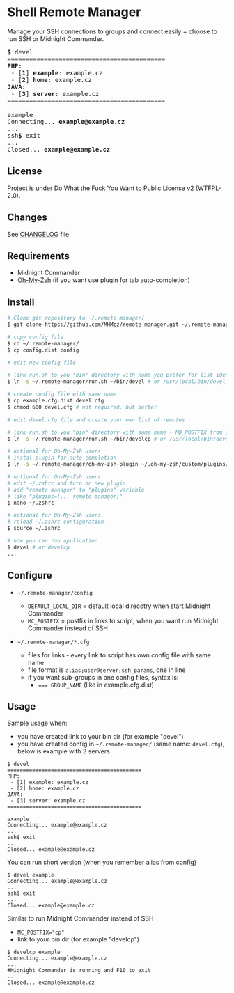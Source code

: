 # Shell Remote Manager

Manage your SSH connections to groups and connect easily + choose to run SSH or Midnight Commander.

<pre>
<b>$</b> devel
===========================================
<b>PHP:</b>
 - [<b>1</b>] <b>example</b>: example.cz
 - [<b>2</b>] <b>home</b>: example.cz
<b>JAVA:</b>
 - [<b>3</b>] <b>server</b>: example.cz
===========================================

example
Connecting... <b>example@example.cz</b>
...
ssh<b>$</b> exit
...
Closed... <b>example@example.cz</b>
</pre>

## License
Project is under Do What the Fuck You Want to Public License v2 (WTFPL-2.0).

## Changes
See [CHANGELOG](CHANGELOG.md) file

## Requirements
- Midnight Commander
- [Oh-My-Zsh](http://ohmyz.sh/) (if you want use plugin for tab auto-completion)

## Install

```Bash
# Clone git repository to ~/.remote-manager/
$ git clone https://github.com/MHMcz/remote-manager.git ~/.remote-manager

# copy config file
$ cd ~/.remote-manager/
$ cp config.dist config

# edit new config file

# link run.sh to you "bin" directory with name you prefer for list identify (sample below choose "devel")
$ ln -s ~/.remote-manager/run.sh ~/bin/devel # or /usr/local/bin/devel or ...

# create config file with same name
$ cp example.cfg.dist devel.cfg
$ chmod 600 devel.cfg # not required, but better

# edit devel.cfg file and create your own list of remotes

# link run.sh to you "bin" directory with same name + MD_POSTFIX from config file
$ ln -s ~/.remote-manager/run.sh ~/bin/develcp # or /usr/local/bin/develcp or ...

# optional for Oh-My-Zsh users
# instal plugin for auto-completion
$ ln -s ~/.remote-manager/oh-my-zsh-plugin ~/.oh-my-zsh/custom/plugins/remote-manager

# optional for Oh-My-Zsh users
# edit ~/.zshrc and turn on new plugin
# add "remote-manager" to "plugins" variable
# like "plugins=(... remote-manager)"
$ nano ~/.zshrc

# optional for Oh-My-Zsh users
# reload ~/.zshrc configuration
$ source ~/.zshrc

# now you can run application
$ devel # or develcp
...
````

## Configure

- `~/.remote-manager/config`
  - `DEFAULT_LOCAL_DIR` = default local direcotry when start Midnight Commander
  - `MC_POSTFIX` = postfix in links to script, when you want run Midnight Commander instead of SSH

- `~/.remote-manager/*.cfg`
  - files for links - every link to script has own config file with same name
  - file format is `alias;user@server;ssh_params`, one in line
  - if you want sub-groups in one config files, syntax is:
    - `=== GROUP_NAME` (like in example.cfg.dist)

## Usage
Sample usage when:
- you have created link to your bin dir (for example "devel")
- you have created config in `~/.remote-manager/` (same name: `devel.cfg`), below is example with 3 servers

```
$ devel
===========================================
PHP:
 - [1] example: example.cz
 - [2] home: example.cz
JAVA:
 - [3] server: example.cz
===========================================

example
Connecting... example@example.cz
...
ssh$ exit
...
Closed... example@example.cz
```

You can run short version (when you remember alias from config)
```
$ devel example
Connecting... example@example.cz
...
ssh$ exit
...
Closed... example@example.cz
```

Similar to run Midnight Commander instead of SSH
- `MC_POSTFIX="cp"`
- link to your bin dir (for example "develcp")
```
$ develcp example
Connecting... example@example.cz
...
#Midnight Commander is running and F10 to exit
...
Closed... example@example.cz
```
